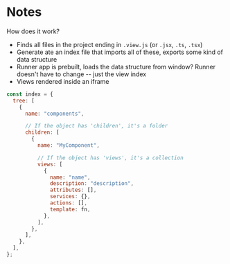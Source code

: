 # Notes

How does it work?

- Finds all files in the project ending in `.view.js` (or `.jsx`, `.ts`, `.tsx`)
- Generate ate an index file that imports all of these, exports some kind of data structure
- Runner app is prebuilt, loads the data structure from window? Runner doesn't have to change -- just the view index
- Views rendered inside an iframe

```js
const index = {
  tree: [
    {
      name: "components",

      // If the object has 'children', it's a folder
      children: [
        {
          name: "MyComponent",

          // If the object has 'views', it's a collection
          views: [
            {
              name: "name",
              description: "description",
              attributes: [],
              services: {},
              actions: [],
              template: fn,
            },
          ],
        },
      ],
    },
  ],
};
```
